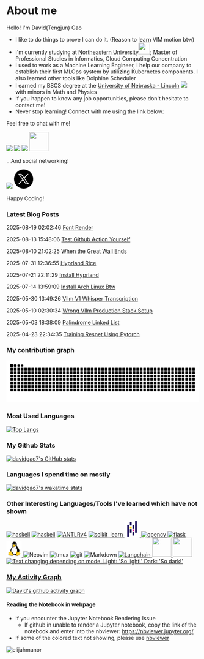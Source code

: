 # About me

Hello! I'm David(Tengjun) Gao

- I like to do things to prove I can do it. (Reason to learn VIM motion btw)
- I'm currently studying at [Northeastern University](https://www.northeastern.edu/about/)<img src="NEU.jpg" width="30" height="30">; Master of Professional Studies in Informatics, Cloud Computing Concentration
- I used to work as a Machine Learning Engineer, I help our company to establish their first MLOps system by utilizing Kubernetes components. I also learned other tools like Dolphine Scheduler
- I earned my BSCS degree at the [University of Nebraska - Lincoln](https://www.unl.edu/about/) [<img src="huskers.jpg" width=30>](https://en.wiktionary.org/wiki/husker "Go huskers!") with minors in Math and Physics
- If you happen to know any job opportunities, please don't hesitate to contact me!
- Never stop learning! Connect with me using the link below:

<!-- [![davidgao7's GitHub stats](https://github-readme-stats.vercel.app/api?username=davidgao7&count_private=true&show_icons=true)](https://github.com/anuraghazra/github-readme-stats) -->

<!-- ============================================================== -->

Feel free to chat with me!

[<img src="QQmail.jpg" width=50/>](mailto:582435572@qq.com?subject=[GitHub])
[<img src="NEU.jpg" width=50/>](mailto:gao.ten@northeastern.edu?subject=[GitHub])
[<img src="gmail.png" width=50/>](mailto:jimgao0606@gmail.com?subject=[GitHub])
[<img src="IMG_1421.GIF" width="50" height="50"/>](https://youtu.be/j__VYXZ-5Cw?si=M8hpVk0WATAjd2-7)

...And social networking!

[<img src="linkedin.png" width=50/>](https://www.linkedin.com/in/tengjun-gao-hello-world/)
[<img src="x.png" width=50/>](https://x.com/AiiGen71976j)

Happy Coding!
<!-- ============================================================== -->
### Latest Blog Posts

<!-- BLOG_POSTS_START -->
2025-08-19 02:02:46 [Font Render](https://davidgao7.github.io/posts/font-render/)

2025-08-13 15:48:06 [Test Github Action Yourself](https://davidgao7.github.io/posts/test-github-action-yourself/)

2025-08-10 21:02:25 [When the Great Wall Ends](https://davidgao7.github.io/posts/when-the-great-wall-ends/)

2025-07-31 12:36:55 [Hyprland Rice](https://davidgao7.github.io/posts/hyprland-rice/)

2025-07-21 22:11:29 [Install Hyprland](https://davidgao7.github.io/posts/install-hyprland/)

2025-07-14 13:59:09 [Install Arch Linux Btw](https://davidgao7.github.io/posts/install-arch-linux-btw/)

2025-05-30 13:49:26 [Vllm V1 Whisper Transcription](https://davidgao7.github.io/posts/vllm-v1-whisper-transcription/)

2025-05-10 02:30:34 [Wrong Vllm Production Stack Setup](https://davidgao7.github.io/posts/wrong-vllm-production-stack-setup/)

2025-05-03 18:38:09 [Palindrome Linked List](https://davidgao7.github.io/posts/palindrome-linked-list/)

2025-04-23 22:34:35 [Training Resnet Using Pytorch](https://davidgao7.github.io/posts/training-resnet-using-pytorch/)
<!-- BLOG_POSTS_END -->

### My contribution graph

<picture>
  <source media="(prefers-color-scheme: dark)" srcset="./github-contribution-grid-snake-dark.svg">
  <img alt="Text changing depending on mode. Light: 'So light!' Dark: 'So dark!'" src="./github-contribution-grid-snake.svg">
</picture>

### Most Used Languages

[![Top Langs](https://github-readme-stats.vercel.app/api/top-langs/?username=davidgao7&layout=compact)](https://github.com/davidgao7/github-readme-stats)

### My Github Stats

[![davidgao7's GitHub stats](https://github-readme-stats.vercel.app/api?username=davidgao7&count_private=true&show_icons=true)](https://github.com/anuraghazra/github-readme-stats)

### Languages I spend time on mostly

[![davidgao7's wakatime stats](https://github-readme-stats.vercel.app/api/wakatime?username=davidgao7&v=2)](https://github.com/davidgao7/github-readme-stats)

### Other Interesting Languages/Tools I've learned which have not shown

<p align="left">
<a href="https://www.haskell.org/"><img src="haskell-logo.svg" alt="haskell" width="60" height="60"/></a>
<a href="https://www.swi-prolog.org/"><img src="swipl.png" alt="haskell" width="60" height="60"/></a>
<a href="https://www.antlr.org/"><img src="ANTLRv4.png" alt="ANTLRv4" width="60" height="60"/></a>
<a href="https://scikit-learn.org/" target="_blank" rel="noreferrer"> <img src="https://upload.wikimedia.org/wikipedia/commons/0/05/Scikit_learn_logo_small.svg" alt="scikit_learn" width="60" height="60"/> </a>
<a href="https://pandas.pydata.org/" target="_blank" rel="noreferrer"> <img src="https://raw.githubusercontent.com/devicons/devicon/2ae2a900d2f041da66e950e4d48052658d850630/icons/pandas/pandas-original.svg" alt="pandas" width="40" height="40"/> </a>
<a href="https://opencv.org/" target="_blank" rel="noreferrer"> <img src="https://www.vectorlogo.zone/logos/opencv/opencv-icon.svg" alt="opencv" width="40" height="40"/> </a>
<a href="https://flask.palletsprojects.com/" target="_blank" rel="noreferrer"> <img src="https://flask.palletsprojects.com/en/stable/_images/flask-horizontal.png" alt="flask" width="40" height="40"/> </a>
<a href="https://www.linux.org/" target="_blank" rel="noreferrer"> <img src="https://raw.githubusercontent.com/devicons/devicon/master/icons/linux/linux-original.svg" alt="linux" width="40" height="40"/> </a>
<img alt="Neovim" src="https://img.shields.io/badge/NeoVim-%2357A143.svg?&style=for-the-badge&logo=neovim&logoColor=white" />
<img alt="tmux" src="https://img.shields.io/badge/tmux-1BB91F?style=for-the-badge&logo=tmux&logoColor=white" />
<img alt="git" src="https://img.shields.io/badge/GIT-E44C30?style=for-the-badge&logo=git&logoColor=white" />
<img alt="Markdown" src="https://img.shields.io/badge/Markdown-000000?style=for-the-badge&logo=markdown&logoColor=white" />
<a href="https://www.langchain.com/"><img alt="Langchain" src="https://external-content.duckduckgo.com/iu/?u=https%3A%2F%2Ftse2.mm.bing.net%2Fth%3Fid%3DOIP.-6d0YMIf57AIz8LPzcUuFAHaG9%26pid%3DApi&f=1&ipt=6f5c2173b65beefd93b36a4f17a2a703023baa418649f8e3955568c76e9d5a1f&ipo=images" width="50" height="50"/>
<a href="https://nixos.org/"><img src="https://external-content.duckduckgo.com/iu/?u=https%3A%2F%2Ftse3.mm.bing.net%2Fth%3Fid%3DOIP.b0INAa0DATcFYSFQvi0AuAHaHa%26pid%3DApi&f=1&ipt=9f038207101c6e488d698c047691e53bf7f0049b3e23b3ceb1401c2acaa3bd15&ipo=images" width="50" height="50"/>
<a href="https://obsidian.md/"><img src="obsidian-icon.svg" width="50" height="50"/>
<a href="https://ziglang.org/"><picture>
  <!-- <source media="(prefers-color-scheme: dark)" srcset="https://ziglang.org/zig-logo-dark.svg"> -->
  <img alt="Text changing depending on mode. Light: 'So light!' Dark: 'So dark!'" src="https://ziglang.org/zig-logo-light.svg" width="60" height="60">
</picture>
</p>

### My Activity Graph

[![David's github activity graph](https://github-readme-activity-graph.vercel.app/graph?username=davidgao7&theme=react-dark)](https://github.com/davidgao7/github-readme-activity-graph)

#### Reading the Notebook in webpage

- If you encounter the Jupyter Notebook Rendering Issue
  - If github in unable to render a Jupyter notebook, copy the link of the notebook and enter into the nbviewer: <https://nbviewer.jupyter.org/>
- If some of the colored text not showing, please use [nbviewer](https://nbviewer.jupyter.org/)

<p align="left"><img src="https://komarev.com/ghpvc/?username=davidgao7&label=Profile%20views&color=0e75b6&style=flat" alt="elijahmanor" /></p>
